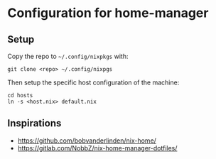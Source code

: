 # Configuration for home-manager

## Setup

Copy the repo to `~/.config/nixpkgs` with:

```
git clone <repo> ~/.config/nixpgs
```

Then setup the specific host configuration of the machine:
```
cd hosts
ln -s <host.nix> default.nix
```

## Inspirations

- https://github.com/bobvanderlinden/nix-home/
- https://gitlab.com/NobbZ/nix-home-manager-dotfiles/
